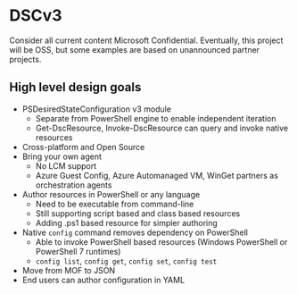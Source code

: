 # DSCv3

Consider all current content Microsoft Confidential.  Eventually, this project will be OSS, but some examples are based on unannounced partner projects.

## High level design goals

- PSDesiredStateConfiguration v3 module
  - Separate from PowerShell engine to enable independent iteration
  - Get-DscResource, Invoke-DscResource can query and invoke native resources
- Cross-platform and Open Source
- Bring your own agent
  - No LCM support
  - Azure Guest Config, Azure Automanaged VM, WinGet partners as orchestration agents
- Author resources in PowerShell or any language
  - Need to be executable from command-line
  - Still supporting script based and class based resources
  - Adding .ps1 based resource for simpler authoring
- Native `config` command removes dependency on PowerShell
  - Able to invoke PowerShell based resources (Windows PowerShell or PowerShell 7 runtimes)
  - `config list`, `config get`, `config set`, `config test`
- Move from MOF to JSON
- End users can author configuration in YAML
